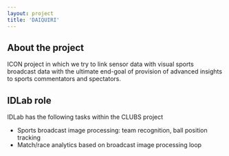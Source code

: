 ```yaml
---
layout: project
title: 'DAIQUIRI'
---
```


## About the project

ICON project in which we try to link sensor data with visual sports broadcast data with the ultimate end-goal of provision of advanced insights to sports commentators and spectators.

## IDLab role

IDLab has the following tasks within the CLUBS project

- Sports broadcast image processing: team recognition, ball position tracking
- Match/race analytics based on broadcast image processing loop
